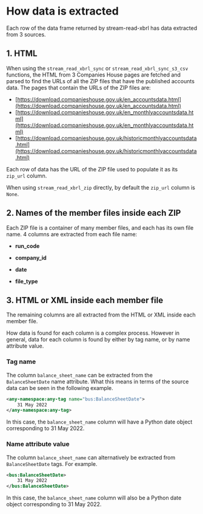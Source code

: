 # How data is extracted

Each row of the data frame returned by stream-read-xbrl has data extracted from 3 sources.


## 1. HTML

When using the `stream_read_xbrl_sync` or `stream_read_xbrl_sync_s3_csv` functions, the HTML from 3 Companies House pages are fetched and parsed to find the URLs of all the ZIP files that have the published accounts data. The pages that contain the URLs of the ZIP files are:

- [https://download.companieshouse.gov.uk/en_accountsdata.html](https://download.companieshouse.gov.uk/en_accountsdata.html)
- [https://download.companieshouse.gov.uk/en_monthlyaccountsdata.html](https://download.companieshouse.gov.uk/en_monthlyaccountsdata.html)
- [https://download.companieshouse.gov.uk/historicmonthlyaccountsdata.html](https://download.companieshouse.gov.uk/historicmonthlyaccountsdata.html)

Each row of data has the URL of the ZIP file used to populate it as its `zip_url` column.

When using `stream_read_xbrl_zip` directly, by default the `zip_url` column is `None`.


## 2. Names of the member files inside each ZIP

Each ZIP file is a container of many member files, and each has its own file name. 4 columns are extracted from each file name:

- **run_code**

- **company_id**

- **date**

- **file_type**


## 3. HTML or XML inside each member file

The remaining columns are all extracted from the HTML or XML inside each member file.

How data is found for each column is a complex process. However in general, data for each column is found by either by tag name, or by name attribute value.

### Tag name

The column `balance_sheet_name` can be extracted from the `BalanceSheetDate` name attribute. What this means in terms of the source data can be seen in the following example.

```xml
<any-namespace:any-tag name="bus:BalanceSheetDate">
	31 May 2022
</any-namespace:any-tag>
```

In this case, the `balance_sheet_name` column will have a Python date object corresponding to 31 May 2022.

### Name attribute value

The column `balance_sheet_name` can alternatively be extracted from `BalanceSheetDate` tags. For example.

```xml
<bus:BalanceSheetDate>
	31 May 2022
</bus:BalanceSheetDate>
```

In this case, the `balance_sheet_name` column will also be a Python date object corresponding to 31 May 2022.
